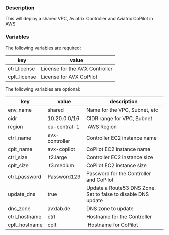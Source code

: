 ### Description

This will deploy a shared VPC, Aviatrix Controller and Aviatrix CoPilot in AWS

### Variables
The following variables are required:

key | value
--- | ---
ctrl_license | License for the AVX Controller
cplt_license | License for AVX CoPilot

The following variables are optional:

key | value | description
--- | --- | ---
env_name | shared | Name for the VPC, Subnet, etc
cidr | 10.20.0.0/16 | CIDR range for VPC, Subnet
region | eu-central-1 | AWS Region 
ctrl_name | avx-controller | Controller EC2 instance name
cplt_name | avx-copilot | CoPilot EC2 instance name
ctrl_size | t2.large | Controller EC2 instance size
cplt_size | t3.medium | CoPilot EC2 instance size
ctrl_password | Password123 | Password for the Controller and CoPilot
update_dns | true | Update a Route53 DNS Zone. Set to false to disable DNS update
dns_zone | avxlab.de | DNS zone to update
ctrl_hostname | ctrl | Hostname for the Controller
cplt_hostname | cplt | Hostname for CoPilot